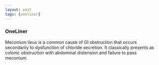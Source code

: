 ```yaml
---
layout: post
tags: [oneliner]
---
```



### OneLiner

Meconium ileus is a common cause of GI obstruction that occurs secondarily to dysfunction of chloride secretion. It classically presents as colonic obstruction with abdominal distension and failure to pass meconium.
